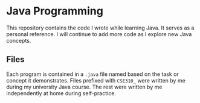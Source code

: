 # Java Programming

This repository contains the code I wrote while learning Java. It serves as a personal reference. I will continue to add more code as I explore new Java concepts.

## Files

Each program is contained in a `.java` file named based on the task or concept it demonstrates.
Files prefixed with `CSE310_` were written by me during my university Java course.
The rest were written by me independently at home during self-practice.
